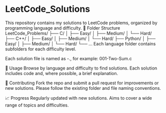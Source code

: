 # LeetCode_Solutions

This repository contains my solutions to LeetCode problems, organized by programming language and difficulty.
📂 Folder Structure
LeetCode_Problems/
├── C/
│   ├── Easy/
│   ├── Medium/
│   └── Hard/
├── C++/
│   ├── Easy/
│   ├── Medium/
│   └── Hard/
├── Python/
│   ├── Easy/
│   ├── Medium/
│   └── Hard/
└── ...
Each language folder contains subfolders for each difficulty level.

Each solution file is named as <ProblemNumber>-<ProblemTitle>.<ext>, for example: 001-Two-Sum.c

🚀 Usage
Browse by language and difficulty to find solutions.
Each solution includes code and, where possible, a brief explanation.

🌟 Contributing
Fork the repo and submit a pull request for improvements or new solutions.
Please follow the existing folder and file naming conventions.

📈 Progress
Regularly updated with new solutions.
Aims to cover a wide range of topics and difficulties.

